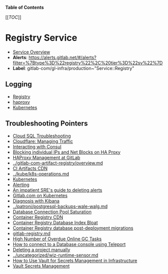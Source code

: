 <!-- MARKER: do not edit this section directly. Edit services/service-catalog.yml then run scripts/generate-docs -->

**Table of Contents**

[[_TOC_]]

# Registry Service

* [Service Overview](https://dashboards.gitlab.net/d/registry-main/registry-overview)
* **Alerts**: <https://alerts.gitlab.net/#/alerts?filter=%7Btype%3D%22registry%22%2C%20tier%3D%22sv%22%7D>
* **Label**: gitlab-com/gl-infra/production~"Service::Registry"

## Logging

* [Registry](https://log.gprd.gitlab.net/goto/9ec8a738ca23a17a9d7b61b4c3a9c96e)
* [haproxy](https://console.cloud.google.com/logs/viewer?project=gitlab-production&interval=PT1H&resource=gce_instance&customFacets=labels.%22compute.googleapis.com%2Fresource_name%22&advancedFilter=labels.tag%3D%22haproxy%22%0Alabels.%22compute.googleapis.com%2Fresource_name%22%3A%22fe-registry-%22)
* [Kubernetes](https://log.gprd.gitlab.net/goto/d614a5576099ff797be559c89fe88baa)

## Troubleshooting Pointers

* [Cloud SQL Troubleshooting](../cloud-sql/cloud-sql.md)
* [Cloudflare: Managing Traffic](../cloudflare/managing-traffic.md)
* [Interacting with Consul](../consul/interaction.md)
* [Blocking individual IPs and Net Blocks on HA Proxy](../frontend/ban-netblocks-on-haproxy.md)
* [HAProxy Management at GitLab](../frontend/haproxy.md)
* [../gitlab-com-artifact-registry/overview.md](../gitlab-com-artifact-registry/overview.md)
* [CI Artifacts CDN](../google-cloud-storage/artifacts-cdn.md)
* [../kube/k8s-operations.md](../kube/k8s-operations.md)
* [Kubernetes](../kube/kubernetes.md)
* [Alerting](../monitoring/alerts_manual.md)
* [An impatient SRE's guide to deleting alerts](../monitoring/deleting-alerts.md)
* [Gitlab.com on Kubernetes](../onboarding/gitlab.com_on_k8s.md)
* [Diagnosis with Kibana](../onboarding/kibana-diagnosis.md)
* [../patroni/postgresql-backups-wale-walg.md](../patroni/postgresql-backups-wale-walg.md)
* [Database Connection Pool Saturation](app-db-conn-pool-saturation.md)
* [Container Registry CDN](cdn.md)
* [Container Registry Database Index Bloat](db-index-bloat.md)
* [Container Registry database post-deployment migrations](db-post-deployment-migrations.md)
* [gitlab-registry.md](gitlab-registry.md)
* [High Number of Overdue Online GC Tasks](online-gc-high-overdue-tasks.md)
* [How to connect to a Database console using Teleport](../teleport/Connect_to_Database_Console_via_Teleport.md)
* [Deleting a project manually](../uncategorized/delete-projects-manually.md)
* [../uncategorized/wiz-runtime-sensor.md](../uncategorized/wiz-runtime-sensor.md)
* [How to Use Vault for Secrets Management in Infrastructure](../vault/usage.md)
* [Vault Secrets Management](../vault/vault.md)
<!-- END_MARKER -->

<!-- ## Summary -->

<!-- ## Architecture -->

<!-- ## Performance -->

<!-- ## Scalability -->

<!-- ## Availability -->

<!-- ## Durability -->

<!-- ## Security/Compliance -->

<!-- ## Monitoring/Alerting -->

<!-- ## Links to further Documentation -->
